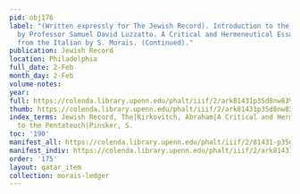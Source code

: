 ```yaml
---
pid: obj176
label: "(Written expressly for The Jewish Record). Introduction to the Pentateuch
  by Professor Samuel David Luzzatto. A Critical and Hermeneutical Essay. Translated
  from the Italian by S. Morais. (Continued)."
publication: Jewish Record
location: Philadelphia
full_date: 2-Feb
month_day: 2-Feb
volume-notes:
year:
full: https://colenda.library.upenn.edu/phalt/iiif/2/ark81431p35d8nw83%2FSHA256E-s7075567--0f6d7d650c43890fdb8d0a317e97f5dcb1393625509bbf3e32a76dbdb4098f88.jpeg/full/3500,/0/default.jpg
thumb: https://colenda.library.upenn.edu/phalt/iiif/2/ark81431p35d8nw83%2FSHA256E-s7075567--0f6d7d650c43890fdb8d0a317e97f5dcb1393625509bbf3e32a76dbdb4098f88.jpeg/full/!200,200/0/default.jpg
index_terms: Jewish Record, The|Kirkovitch, Abraham|A Critical and Hermeneutical Introduction
  to the Pentateuch|Pinsker, S.
toc: '190'
manifest_all: https://colenda.library.upenn.edu/phalt/iiif/2/81431-p35d8nw83/manifest
manifest_indiv: https://colenda.library.upenn.edu/phalt/iiif/2/ark81431p35d8nw83%2FSHA256E-s7075567--0f6d7d650c43890fdb8d0a317e97f5dcb1393625509bbf3e32a76dbdb4098f88.jpeg
order: '175'
layout: qatar_item
collection: morais-ledger
---
```

